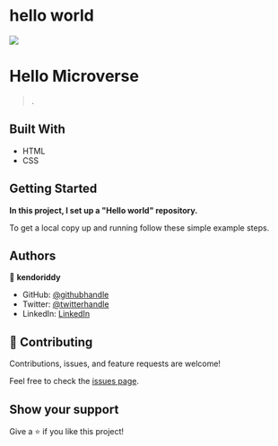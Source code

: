 # hello world

![](https://img.shields.io/badge/Microverse-blueviolet)

# Hello Microverse

> .


## Built With

- HTML
- CSS



## Getting Started

**In this project, I set up a "Hello world" repository.**


To get a local copy up and running follow these simple example steps.


## Authors

👤 **kendoriddy**

- GitHub: [@githubhandle](https://github.com/kendoriddy)
- Twitter: [@twitterhandle](https://twitter.com/rideonone09)
- LinkedIn: [LinkedIn](https://linkedin.com/in/kehindeonifade)

## 🤝 Contributing

Contributions, issues, and feature requests are welcome!

Feel free to check the [issues page](../../issues/).

## Show your support

Give a ⭐️ if you like this project!
